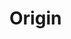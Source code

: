 # Origin

<div id="example"></div>
<script type="application/javascript">
  new Vue({
    el: '#example',
    template: '<live-code class="full" :template="code" mode="html>iframe" :debounce="200" />',
    data: {
      code:
`
<body touch-action="none">

<script src="${location.origin+location.pathname}global.js"><\/script>

<style>
    html, body {
        width: 100%; height: 100%;
        margin: 0; padding: 0;
        background: #333;
        touch-action: none; /* prevent touch drag from scrolling */
        color: #ccc;
    }
    lume-scene { position: absolute!important; top: 0; left: 0; }
    lume-node { padding: 15px; pointer-events: all; }
</style>

<!-- Use the enable-css attribute to disable CSS rendering so that only WebGL
rendering is enabled (this saves CPU/Memory if you don't need CSS rendering).
-->
<lume-scene webgl enable-css="false">
    <lume-ambient-light intensity="0.3"></lume-ambient-light>
    <lume-point-light
      align-point="0.5 0.5 0.5"
      position="-200 -200 400"
      intensity="0.5"
      shadow-map-width="1024"
      shadow-map-height="1024"
    ></lume-point-light>
</lume-scene>

<lume-scene id="scene2">
    <lume-node size-mode="proportional literal" size="1 80">
        <label>
            X rotation <code id="xRotationVal"></code>:
            <input id="xRotation" type="range" min="0" max="360" value="0">
        </label>
        <br />
        <label>
            Y rotation <code id="yRotationVal"></code>:
            <input id="yRotation" type="range" min="0" max="360" value="0">
        </label>
        <br />
        <label>
            Z rotation <code id="zRotationVal"></code>:
            <input id="zRotation" type="range" min="0" max="360" value="0">
        </label>
    </lume-node>
</lume-scene>

<script>
    LUME.useDefaultNames()

    const {html} = LUME

    // the following values of origin allow the boxes to rotate around one of
    // their corners.
    const origins = [
        '0 0 0', // left/top/back
        '1 0 0', // right/top/back
        '0 1 0', // left/bottom/back
        '0 0 1', // left/top/front
        '1 1 0', // right/bottom/back
        '1 0 1', // right/top/front
        '0 1 1', // left/bottom/front
        '1 1 1', // right/bottom/front
    ]

    const makeBox = (origin, i) => html\`
        ${/* Lays the boxes out in a two-row grid, four boxes per row. */''}
        <lume-box origin=\${origin}
            align-point=\${[0.20 + i%4 * 0.20, i < 4 ? 0.4 : 0.6, 0]}
            size="100 100 100"
            mount-point="0.5 0.5 0.5"
            color="skyblue"
            opacity="0.5"
        >
            <lume-sphere align-point=\${origin} size="10 10 10" mount-point="0.5 0.5 0.5" color="deeppink"></lume-sphere>
        </lume-box>
    \`

    const scene = document.querySelector('lume-scene')
    const boxes = []

    let i = 0

    for (const origin of origins) {
        const box = makeBox(origin, i)
        boxes.push(box)
        scene.append(box)
        i += 1
    }


    const updateValues = () => {
        xRotationVal.innerHTML = '('+xRotation.value.padStart(3).replace(' ', '&nbsp;')+' deg)'
        yRotationVal.innerHTML = '('+yRotation.value.padStart(3).replace(' ', '&nbsp;')+' deg)'
        zRotationVal.innerHTML = '('+zRotation.value.padStart(3).replace(' ', '&nbsp;')+' deg)'
    }

    updateValues()

    const onChangeXRotation = () => {
        for (const box of boxes)
            box.rotation = [ xRotation.value, yRotation.value, zRotation.value ]

        updateValues()
    }

    xRotation.addEventListener('change', onChangeXRotation)
    xRotation.addEventListener('input', onChangeXRotation)
    yRotation.addEventListener('change', onChangeXRotation)
    yRotation.addEventListener('input', onChangeXRotation)
    zRotation.addEventListener('change', onChangeXRotation)
    zRotation.addEventListener('input', onChangeXRotation)
<\/script>
</body>
`
    },
  })
</script>
